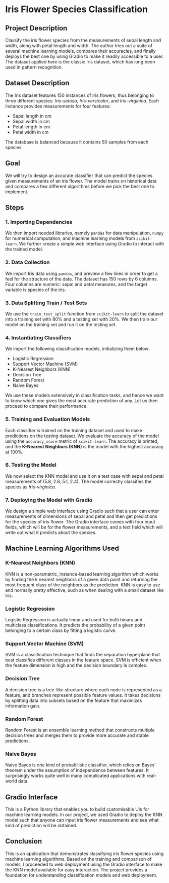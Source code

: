 # Iris Flower Species Classification

## Project Description
Classify the iris flower species from the measurements of sepal length and width, along with petal length and width. The author tries out a suite of several machine learning models, compares their accuracies, and finally deploys the best one by using Gradio to make it readily accessible to a user. The dataset applied here is the classic Iris dataset, which has long been used in pattern recognition.

## Dataset Description
The Iris dataset features 150 instances of iris flowers, thus belonging to three different species: *Iris-setosa*, *Iris-versicolor*, and *Iris-virginica*. Each instance provides measurements for four features:
 
- Sepal length in cm
- Sepal width in cm
- Petal length in cm
- Petal width in cm

The database is balanced because it contains 50 samples from each species.

## Goal
We will try to design an accurate classifier that can predict the species given measurements of an iris flower. The model trains on historical data and compares a few different algorithms before we pick the best one to implement.

## Steps

### 1. Importing Dependencies
We then import needed libraries, namely `pandas` for data manipulation, `numpy` for numerical computation, and machine learning models from `scikit-learn`. We further create a simple web interface using Gradio to interact with the trained model.
 
### 2. Data Collection
We import Iris data using `pandas`, and preview a few lines in order to get a feel for the structure of the data. The dataset has 150 rows by 6 columns. Four columns are numeric: sepal and petal measures, and the target variable is species of the iris.
### 3. Data Splitting Train / Test Sets
We use the `train_test_split` function from `scikit-learn` to split the dataset into a training set with 80% and a testing set with 20%. We then train our model on the training set and run it on the testing set.

### 4. Instantiating Classifiers
We import the following classification models, initializing them below:

-   Logistic Regression
-   Support Vector Machine (SVM)
-   K-Nearest Neighbors (KNN)
-   Decision Tree
-   Random Forest
-   Naive Bayes

We use these models extensively in classification tasks, and hence we want to know which one gives the most accurate prediction of any. Let us then proceed to compare their performance.

### 5. Training and Evaluation Models
Each classifier is trained on the training dataset and used to make predictions on the testing dataset. We evaluate the accuracy of the model using the `accuracy_score` metric of `scikit-learn`. The accuracy is printed, and the **K-Nearest Neighbors (KNN)** is the model with the highest accuracy at 100%.

### 6. Testing the Model
We now select the KNN model and use it on a test case with sepal and petal measurements of (5.8, 2.8, 5.1, 2.4). The model correctly classifies the species as *Iris-virginica*.

### 7. Deploying the Model with Gradio
We design a simple web interface using Gradio such that a user can enter measurements of dimensions of sepal and petal and then get predictions for the species of iris flower. The Gradio interface comes with four input fields, which will be for the flower measurements, and a text field which will write out what it predicts about the species.

## Machine Learning Algorithms Used

### K-Nearest Neighbors (KNN)
KNN is a non-parametric, instance-based learning algorithm which works by finding the k nearest neighbors of a given data point and returning the most frequent class of the neighbors as the prediction. KNN is easy to use and normally pretty effective, such as when dealing with a small dataset like Iris.

### Logistic Regression
Logistic Regression is actually linear and used for both binary and multiclass classifications. It predicts the probability of a given point belonging to a certain class by fitting a logistic curve.

### Support Vector Machine (SVM)
SVM is a classification technique that finds the separation hyperplane that best classifies different classes in the feature space. SVM is efficient when the feature dimension is high and the decision boundary is complex.

### Decision Tree
A decision tree is a tree-like structure where each node is represented as a feature, and branches represent possible feature values. It takes decisions by splitting data into subsets based on the feature that maximizes information gain.

### Random Forest
Random Forest is an ensemble learning method that constructs multiple decision trees and merges them to provide more accurate and stable predictions.

### Naive Bayes
Naive Bayes is one kind of probabilistic classifier, which relies on Bayes' theorem under the assumption of independence between features. It surprisingly works quite well in many complicated applications with real-world data.

## Gradio Interface
This is a Python library that enables you to build customisable UIs for machine learning models. In our project, we used Gradio to deploy the KNN model such that anyone can input iris flower measurements and see what kind of prediction will be obtained.
## Conclusion
This is an application that demonstrates classifying iris flower species using machine learning algorithms. Based on the training and comparison of models, I proceeded to web deployment using the Gradio interface to make the KNN model available for easy interaction. The project provides a foundation for understanding classification models and web deployment.
